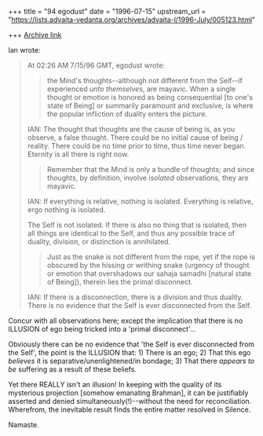 +++
title = "94 egodust"
date = "1996-07-15"
upstream_url = "https://lists.advaita-vedanta.org/archives/advaita-l/1996-July/005123.html"

+++
[Archive link](https://lists.advaita-vedanta.org/archives/advaita-l/1996-July/005123.html)

Ian wrote:
>   At 02:26 AM 7/15/96 GMT, egodust wrote:
>
>   >the Mind's thoughts--although not different from the Self--if experienced
>   >*unto themselves*, are mayavic.  When a single thought or emotion is
>   >honored as being consequential [to one's state of Being] or summarily
>   >paramount and exclusive, is where the popular infliction of duality
>   >enters the picture.
>
> IAN: The thought that thoughts are the cause of being is, as you observe,
> a false thought. There could be no initial cause of being / reality.
> There could be no time prior to time, thus time never began.
> Eternity is all there is right now.
>
>
>   > Remember that the Mind is only a bundle of thoughts; and
>   > since thoughts, by definition, involve *isolated* observations,
>   > they are mayavic.
>
> IAN: If everything is relative, nothing is isolated.
> Everything is relative, ergo nothing is isolated.
>
> The Self is not isolated. If there is also no thing that is isolated,
> then all things are identical to the Self, and thus any possible trace
> of duality, division, or distinction is annihilated.
>
>
>  > Just as the snake is not different from the rope, yet if
>  > the rope is obscured by the hissing or writhing snake (urgency of thought
>  > or emotion that overshadows our sahaja samadhi [natural state of Being]),
>  > therein lies the primal disconnect.
>
> IAN: If there is a disconnection, there is a division and thus duality.
> There is no evidence that the Self is ever disconnected from the Self.
>

Concur with all observations here; except the implication that there is no
ILLUSION of ego being tricked into a 'primal disconnect'...

Obviously there can be no evidence that 'the Self is ever disconnected from the
Self', the point is the ILLUSION that: 1) There is an ego; 2) That this ego
*believes* it is separative/unenlightened/in bondage; 3) That there *appears to
be* suffering as a result of these beliefs.

Yet there REALLY isn't an illusion!  In keeping with the quality of its
mysterious projection [somehow emanating Brahman], it can be justifiably
asserted and denied simultaneously(!)--without the need for reconciliation.
Wherefrom, the inevitable result finds the entire matter resolved in Silence.

Namaste.

